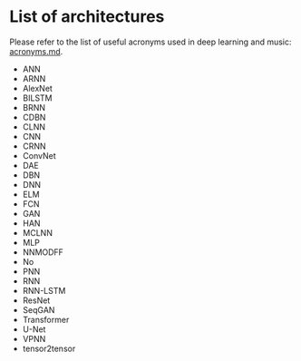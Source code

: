 # List of architectures

Please refer to the list of useful acronyms used in deep learning and music: [acronyms.md](AI-Music/awesome-deep-learning-music-master/acronyms.md).

- ANN
- ARNN
- AlexNet
- BILSTM
- BRNN
- CDBN
- CLNN
- CNN
- CRNN
- ConvNet
- DAE
- DBN
- DNN
- ELM
- FCN
- GAN
- HAN
- MCLNN
- MLP
- NNMODFF
- No
- PNN
- RNN
- RNN-LSTM
- ResNet
- SeqGAN
- Transformer
- U-Net
- VPNN
- tensor2tensor
